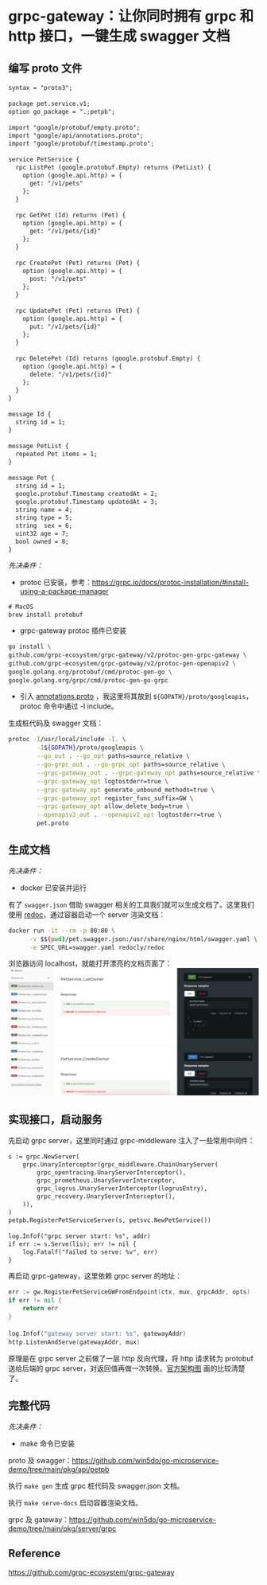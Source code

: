 # grpc-gateway：让你同时拥有 grpc 和 http 接口，一键生成 swagger 文档

## 编写 proto 文件

```shell
syntax = "proto3";

package pet.service.v1;
option go_package = ".;petpb";

import "google/protobuf/empty.proto";
import "google/api/annotations.proto";
import "google/protobuf/timestamp.proto";

service PetService {
  rpc ListPet (google.protobuf.Empty) returns (PetList) {
    option (google.api.http) = {
      get: "/v1/pets"
    };
  }

  rpc GetPet (Id) returns (Pet) {
    option (google.api.http) = {
      get: "/v1/pets/{id}"
    };
  }

  rpc CreatePet (Pet) returns (Pet) {
    option (google.api.http) = {
      post: "/v1/pets"
    };
  }

  rpc UpdatePet (Pet) returns (Pet) {
    option (google.api.http) = {
      put: "/v1/pets/{id}"
    };
  }

  rpc DeletePet (Id) returns (google.protobuf.Empty) {
    option (google.api.http) = {
      delete: "/v1/pets/{id}"
    };
  }
}

message Id {
  string id = 1;
}

message PetList {
  repeated Pet items = 1;
}

message Pet {
  string id = 1;
  google.protobuf.Timestamp createdAt = 2;
  google.protobuf.Timestamp updatedAt = 3;
  string name = 4;
  string type = 5;
  string  sex = 6;
  uint32 age = 7;
  bool owned = 8;
}
```

_先决条件：_
- protoc 已安装，参考：https://grpc.io/docs/protoc-installation/#install-using-a-package-manager
```shell
# MacOS
brew install protobuf
```
- grpc-gateway protoc 插件已安装
```sh
go install \
github.com/grpc-ecosystem/grpc-gateway/v2/protoc-gen-grpc-gateway \
github.com/grpc-ecosystem/grpc-gateway/v2/protoc-gen-openapiv2 \
google.golang.org/protobuf/cmd/protoc-gen-go \
google.golang.org/grpc/cmd/protoc-gen-go-grpc
```

- 引入 [annotations.proto](https://github.com/googleapis/googleapis/blob/master/google/api/annotations.proto) ，我这里将其放到 `${GOPATH}/proto/googleapis`，protoc 命令中通过 -I include。

生成桩代码及 swagger 文档：
```sh
protoc -I/usr/local/include -I. \
		-I${GOPATH}/proto/googleapis \
		--go_out . --go_opt paths=source_relative \
		--go-grpc_out . --go-grpc_opt paths=source_relative \
		--grpc-gateway_out . --grpc-gateway_opt paths=source_relative \
		--grpc-gateway_opt logtostderr=true \
        --grpc-gateway_opt generate_unbound_methods=true \
        --grpc-gateway_opt register_func_suffix=GW \
        --grpc-gateway_opt allow_delete_body=true \
        --openapiv2_out . --openapiv2_opt logtostderr=true \
		pet.proto
```

## 生成文档
_先决条件：_
- docker 已安装并运行

有了 `swagger.json` 借助 swagger 相关的工具我们就可以生成文档了。这里我们使用 [redoc](https://github.com/Redocly/redoc)，通过容器启动一个 server 渲染文档：
```sh
docker run -it --rm -p 80:80 \
      -v $$(pwd)/pet.swagger.json:/usr/share/nginx/html/swagger.yaml \
      -e SPEC_URL=swagger.yaml redocly/redoc
```
浏览器访问 localhost，就能打开漂亮的文档页面了：
![redoc](../images/redoc.png)


## 实现接口，启动服务
先启动 grpc server，这里同时通过 grpc-middleware 注入了一些常用中间件：

```shell
s := grpc.NewServer(
    grpc.UnaryInterceptor(grpc_middleware.ChainUnaryServer(
        grpc_opentracing.UnaryServerInterceptor(),
        grpc_prometheus.UnaryServerInterceptor,
        grpc_logrus.UnaryServerInterceptor(logrusEntry),
        grpc_recovery.UnaryServerInterceptor(),
    )),
)
petpb.RegisterPetServiceServer(s, petsvc.NewPetService())

log.Infof("grpc server start: %s", addr)
if err := s.Serve(lis); err != nil {
    log.Fatalf("failed to serve: %v", err)
}
```

再启动 grpc-gateway，这里依赖 grpc server 的地址：
```go
err := gw.RegisterPetServiceGWFromEndpoint(ctx, mux, grpcAddr, opts)
if err != nil {
    return err
}

log.Infof("gateway server start: %s", gatewayAddr)
http.ListenAndServe(gatewayAddr, mux)
```

原理是在 grpc server 之前做了一层 http 反向代理，将 http 请求转为 protobuf 送给后端的 grpc server，对返回值再做一次转换。[官方架构图](https://github.com/grpc-ecosystem/grpc-gateway#about) 画的比较清楚了。

## 完整代码
_先决条件：_
- make 命令已安装

proto 及 swagger：https://github.com/win5do/go-microservice-demo/tree/main/pkg/api/petpb

执行 `make gen` 生成 grpc 桩代码及 swagger.json 文档。

执行 `make serve-docs` 启动容器渲染文档。

grpc 及 gateway：https://github.com/win5do/go-microservice-demo/tree/main/pkg/server/grpc

## Reference

https://github.com/grpc-ecosystem/grpc-gateway
